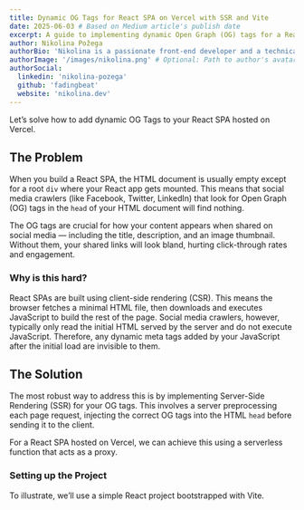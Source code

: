 ```yaml
---
title: Dynamic OG Tags for React SPA on Vercel with SSR and Vite
date: 2025-06-03 # Based on Medium article's publish date
excerpt: A guide to implementing dynamic Open Graph (OG) tags for a React Single Page Application (SPA) hosted on Vercel, leveraging Server-Side Rendering (SSR) with Vite.
author: Nikolina Požega
authorBio: 'Nikolina is a passionate front-end developer and a technical writer with a focus on problem-solving and debugging. She loves sharing her knowledge with the community.'
authorImage: '/images/nikolina.png' # Optional: Path to author's avatar image
authorSocial:
  linkedin: 'nikolina-pozega'
  github: 'fadingbeat'
  website: 'nikolina.dev'
---
```


Let’s solve how to add dynamic OG Tags to your React SPA hosted on Vercel.

## The Problem

When you build a React SPA, the HTML document is usually empty except for a root `div` where your React app gets mounted. This means that social media crawlers (like Facebook, Twitter, LinkedIn) that look for Open Graph (OG) tags in the `head` of your HTML document will find nothing.

The OG tags are crucial for how your content appears when shared on social media — including the title, description, and an image thumbnail. Without them, your shared links will look bland, hurting click-through rates and engagement.

### Why is this hard?

React SPAs are built using client-side rendering (CSR). This means the browser fetches a minimal HTML file, then downloads and executes JavaScript to build the rest of the page. Social media crawlers, however, typically only read the initial HTML served by the server and do not execute JavaScript. Therefore, any dynamic meta tags added by your JavaScript after the initial load are invisible to them.

## The Solution

The most robust way to address this is by implementing Server-Side Rendering (SSR) for your OG tags. This involves a server preprocessing each page request, injecting the correct OG tags into the HTML `head` before sending it to the client.

For a React SPA hosted on Vercel, we can achieve this using a serverless function that acts as a proxy.

### Setting up the Project

To illustrate, we’ll use a simple React project bootstrapped with Vite.
